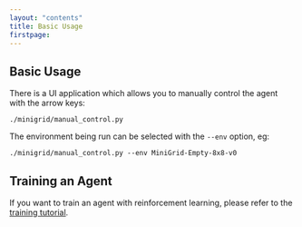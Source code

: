 ```yaml
---
layout: "contents"
title: Basic Usage
firstpage:
---
```



## Basic Usage

There is a UI application which allows you to manually control the agent with the arrow keys:

```
./minigrid/manual_control.py
```

The environment being run can be selected with the `--env` option, eg:

```
./minigrid/manual_control.py --env MiniGrid-Empty-8x8-v0
```

## Training an Agent

If you want to train an agent with reinforcement learning, please refer to the [training tutorial](training.md).

